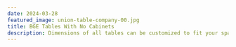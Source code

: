 ```yaml
---
date: 2024-03-28
featured_image: union-table-company-00.jpg
title: BGE Tables With No Cabinets
description: Dimensions of all tables can be customized to fit your space.
---
```

